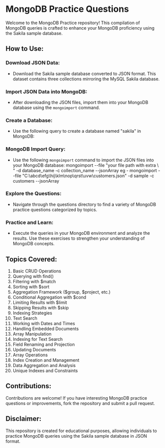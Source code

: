# MongoDB Practice Questions

Welcome to the MongoDB Practice repository! This compilation of MongoDB queries is crafted to enhance your MongoDB proficiency using the Sakila sample database.

## How to Use:

### Download JSON Data:
- Download the Sakila sample database converted to JSON format. This dataset contains three collections mirroring the MySQL Sakila database.

### Import JSON Data into MongoDB:
- After downloading the JSON files, import them into your MongoDB database using the `mongoimport` command.

### Create a Database:
- Use the following query to create a database named "sakila" in MongoDB:

### MongoDB Import Query:
- Use the following `mongoimport` command to import the JSON files into your MongoDB database:
      mongoimport --file "your file path with extra \ " -d database_name -c collection_name --jsonArray
  eg - mongoimport --file "C:\\abcd\\efg\\hij\\klm\\nop\\qrst\\uvw\\customers.json" -d sample -c customers --jsonArray


### Explore the Questions:
- Navigate through the questions directory to find a variety of MongoDB practice questions categorized by topics.

### Practice and Learn:
- Execute the queries in your MongoDB environment and analyze the results. Use these exercises to strengthen your understanding of MongoDB concepts.

## Topics Covered:
1. Basic CRUD Operations
2. Querying with find()
3. Filtering with $match
4. Sorting with $sort
5. Aggregation Framework ($group, $project, etc.)
6. Conditional Aggregation with $cond
7. Limiting Results with $limit
8. Skipping Results with $skip
9. Indexing Strategies
10. Text Search
11. Working with Dates and Times
12. Handling Embedded Documents
13. Array Manipulation
14. Indexing for Text Search
15. Field Renaming and Projection
16. Updating Documents
17. Array Operations
18. Index Creation and Management
19. Data Aggregation and Analysis
20. Unique Indexes and Constraints

## Contributions:
Contributions are welcome! If you have interesting MongoDB practice questions or improvements, fork the repository and submit a pull request.

## Disclaimer:
This repository is created for educational purposes, allowing individuals to practice MongoDB queries using the Sakila sample database in JSON format.
